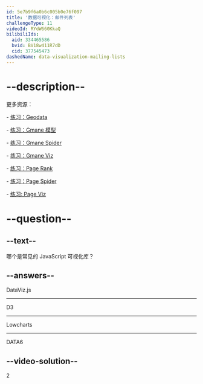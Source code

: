 ```yaml
---
id: 5e7b9f6a0b6c005b0e76f097
title: '数据可视化：邮件列表'
challengeType: 11
videoId: RYdW660KkaQ
bilibiliIds:
  aid: 334465586
  bvid: BV18w411R7dD
  cid: 377545473
dashedName: data-visualization-mailing-lists
---
```


# --description--

更多资源：

\- [练习：Geodata](https://www.youtube.com/watch?v=KfhslNzopxo)

\- [练习：Gmane 模型](https://www.youtube.com/watch?v=wSpl1-7afAk)

\- [练习：Gmane Spider](https://www.youtube.com/watch?v=H3w4lOFBUOI)

\- [练习：Gmane Viz](https://www.youtube.com/watch?v=LRqVPMEXByw)

\- [练习：Page Rank](https://www.youtube.com/watch?v=yFRAZBkBDBs)

\- [练习：Page Spider](https://www.youtube.com/watch?v=sXedPQ_AnWA)

\- [练习: Page Viz](https://www.youtube.com/watch?v=Fm0hpkxsZoo)

# --question--

## --text--

哪个是常见的 JavaScript 可视化库？

## --answers--

DataViz.js

---

D3

---

Lowcharts

---

DATA6

## --video-solution--

2

